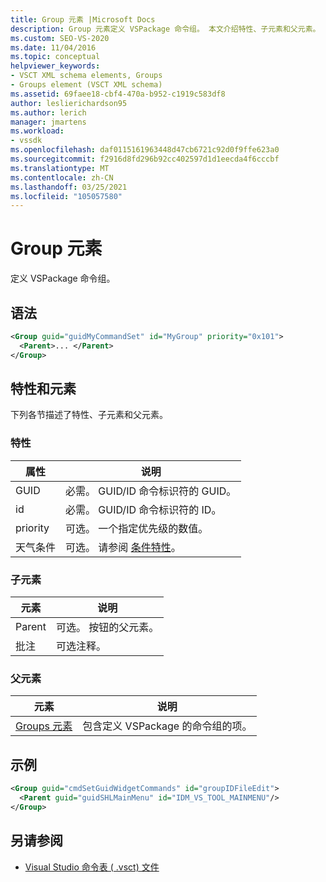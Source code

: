 ```yaml
---
title: Group 元素 |Microsoft Docs
description: Group 元素定义 VSPackage 命令组。 本文介绍特性、子元素和父元素。
ms.custom: SEO-VS-2020
ms.date: 11/04/2016
ms.topic: conceptual
helpviewer_keywords:
- VSCT XML schema elements, Groups
- Groups element (VSCT XML schema)
ms.assetid: 69faee18-cbf4-470a-b952-c1919c583df8
author: leslierichardson95
ms.author: lerich
manager: jmartens
ms.workload:
- vssdk
ms.openlocfilehash: daf0115161963448d47cb6721c92d0f9ffe623a0
ms.sourcegitcommit: f2916d8fd296b92cc402597d1d1eecda4f6cccbf
ms.translationtype: MT
ms.contentlocale: zh-CN
ms.lasthandoff: 03/25/2021
ms.locfileid: "105057580"
---
```

# <a name="group-element"></a>Group 元素
定义 VSPackage 命令组。

## <a name="syntax"></a>语法

```xml
<Group guid="guidMyCommandSet" id="MyGroup" priority="0x101">
  <Parent>... </Parent>
</Group>
```

## <a name="attributes-and-elements"></a>特性和元素
 下列各节描述了特性、子元素和父元素。

### <a name="attributes"></a>特性

|属性|说明|
|---------------|-----------------|
|GUID|必需。 GUID/ID 命令标识符的 GUID。|
|id|必需。 GUID/ID 命令标识符的 ID。|
|priority|可选。 一个指定优先级的数值。|
|天气条件|可选。 请参阅 [条件特性](../extensibility/vsct-xml-schema-conditional-attributes.md)。|

### <a name="child-elements"></a>子元素

|元素|说明|
|-------------|-----------------|
|Parent|可选。 按钮的父元素。|
|批注|可选注释。|

### <a name="parent-elements"></a>父元素

|元素|说明|
|-------------|-----------------|
|[Groups 元素](../extensibility/groups-element.md)|包含定义 VSPackage 的命令组的项。|

## <a name="example"></a>示例

```xml
<Group guid="cmdSetGuidWidgetCommands" id="groupIDFileEdit">
  <Parent guid="guidSHLMainMenu" id="IDM_VS_TOOL_MAINMENU"/>
</Group>
```

## <a name="see-also"></a>另请参阅
- [Visual Studio 命令表 ( .vsct) 文件](../extensibility/internals/visual-studio-command-table-dot-vsct-files.md)
